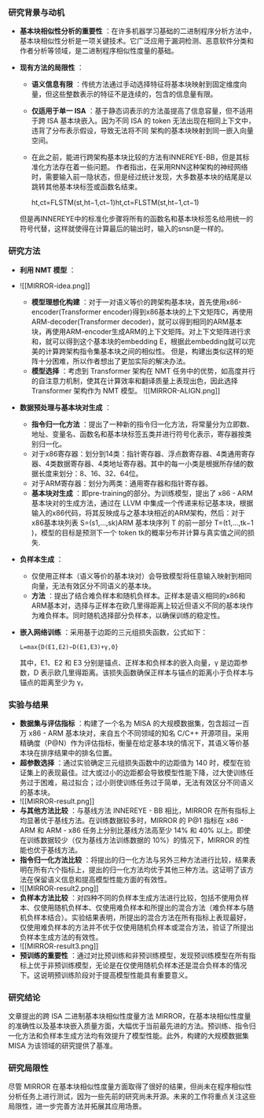 
### 研究背景与动机

  * **基本块相似性分析的重要性** ：在许多机器学习基础的二进制程序分析方法中，基本块相似性分析是一项关键技术。它广泛应用于漏洞检测、恶意软件分类和作者分析等领域，是二进制程序相似性度量的基础。
  * **现有方法的局限性** ：
    * **语义信息有限** ：传统方法通过手动选择特征将基本块映射到固定维度向量，但这些整数表示的特征不是连续的，包含的信息量有限。
    * **仅适用于单一 ISA** ：基于静态词表示的方法虽提高了信息容量，但不适用于跨 ISA 基本块嵌入。因为不同 ISA 的 token 无法出现在相同上下文中，违背了分布表示假设，导致无法将不同 架构的基本块映射到同一嵌入向量空间。
    * 在此之前，能进行跨架构基本块比较的方法有INNEREYE-BB，但是其标准化方法存在着一些问题。 作者指出，在采用RNN这种架构的神经网络时，需要输入前一隐状态，但是经过统计发现，大多数基本块的结尾是以跳转其他基本块标签或函数名结束。

        ht,ct=FLSTM(st,ht−1,ct−1)ht,ct=FLSTM(st,ht−1,ct−1)

     但是再INNEREYE中的标准化步骤将所有的函数名和基本块标签名给用统一的符号代替，这样就使得在计算最后的输出时，输入的snsn是一样的。

### 研究方法

  * **利用 NMT 模型** ：
  * ![[MIRROR-idea.png]]
    * **模型理想化构建** ：对于一对语义等价的跨架构基本块，首先使用x86-encoder(Transformer encoder)得到x86基本块的上下文矩阵C，再使用ARM-decoder(Transformer decoder)，就可以得到相同的ARM基本块，再使用ARM-encoder生成ARM的上下文矩阵。对上下文矩阵进行求和，就可以得到这个基本块的embedding E，根据此embedding就可以完美的计算跨架构指令集基本块之间的相似性。 但是，构建出类似这样的矩阵十分困难，所以作者想出了更加实际的解决办法。
    * **模型选择** ：考虑到 Transformer 架构在 NMT 任务中的优势，如高度并行的自注意力机制，使其在计算效率和翻译质量上表现出色，因此选择 Transformer 架构作为 NMT 模型。
![[MIRROR-ALIGN.png]]
  * **数据预处理与基本块对生成** ：
    * **指令归一化方法** ：提出了一种新的指令归一化方法，将常量分为立即数、地址、变量名、函数名和基本块标签五类并进行符号化表示，寄存器按类别归一化。
    * 对于x86寄存器：划分到14类：指针寄存器、浮点数寄存器、4类通用寄存器、4类数据寄存器、4类地址寄存器。其中的每一小类是根据所存储的数据长度来划分：8、16、32、64位。
    * 对于ARM寄存器：划分为两类：通用寄存器和指针寄存器。
    * **基本块对生成** ：即pre-training的部分。为训练模型，提出了 x86 - ARM 基本块对的生成方法，通过在 LLVM 中集成一个传递来标记基本块，根据输入的x86代码，将其反映成与之基本块相近的ARM架构，然后：对于 x86基本块列表 S=(s1​,…,sk​)ARM 基本块序列 T 的前一部分 T=(t1​,…,tk−1​)，模型的目标是预测下一个 token tk​ 的概率分布并计算与真实值之间的损失.

  * **负样本生成** ：
    * 仅使用正样本（语义等价的基本块对）会导致模型将任意输入映射到相同向量，无法有效区分不同语义的基本块。
    * **方法** ：提出了结合难负样本和随机负样本。正样本是语义相同的x86和ARM基本对，选择与正样本在欧几里得距离上较近但语义不同的基本块作为难负样本。同时随机选择部分负样本，以确保训练的稳定性。

  * **嵌入网络训练** ：采用基于边距的三元组损失函数，公式如下：

        L=max{D(E1,E2)−D(E1,E3)+γ,0}

     其中，E1、E2 和 E3 分别是锚点、正样本和负样本的嵌入向量，γ 是边距参数，D 表示欧几里得距离。该损失函数确保正样本与锚点的距离小于负样本与锚点的距离至少为 γ。

### 实验与结果

  * **数据集与评估指标** ：构建了一个名为 MISA 的大规模数据集，包含超过一百万 x86 - ARM 基本块对，来自五个不同领域的知名 C/C++ 开源项目。采用精确度（P@N）作为评估指标，衡量在给定基本块的情况下，其语义等价基本块在排序结果中的排名位置。
  * **超参数选择** ：通过实验确定三元组损失函数中的边距值为 140 时，模型在验证集上的表现最佳。过大或过小的边距都会导致模型性能下降，过大使训练任务过于困难，易过拟合；过小则使训练任务过于简单，无法有效区分不同语义的基本块。
  * ![[MIRROR-result.png]]
  * **与其他方法比较** ：与基线方法 INNEREYE - BB 相比，MIRROR 在所有指标上均显著优于基线方法。在训练数据较多时，MIRROR 的 P@1 指标在 x86 - ARM 和 ARM - x86 任务上分别比基线方法高至少 14% 和 40% 以上。即使在训练数据较少（仅为基线方法训练数据的 10%）的情况下，MIRROR 的性能也优于基线方法。
  * **指令归一化方法比较** ：将提出的归一化方法与另外三种方法进行比较，结果表明在所有六个指标上，提出的归一化方法均优于其他三种方法。这证明了该方法在保留语义信息和提高模型性能方面的有效性。
  * ![[MIRROR-result2.png]]
  * **负样本方法比较** ：对四种不同的负样本生成方法进行比较，包括不使用负样本、仅使用随机负样本、仅使用难负样本和所提出的混合方法（难负样本与随机负样本结合）。实验结果表明，所提出的混合方法在所有指标上表现最好，仅使用难负样本的方法并不优于仅使用随机负样本或混合方法，验证了所提出负样本生成方法的有效性。
  * ![[MIRROR-result3.png]]
  * **预训练的重要性** ：通过对比预训练和非预训练模型，发现预训练模型在所有指标上优于非预训练模型，无论是在仅使用随机负样本还是混合负样本的情况下。这说明预训练阶段对于提高模型性能具有重要意义。

### 研究结论

文章提出的跨 ISA 二进制基本块相似性度量方法 MIRROR，在基本块相似性度量的准确性以及基本块嵌入质量方面，大幅优于当前最先进的方法。预训练、指令归一化方法和负样本生成方法均有效提升了模型性能。此外，构建的大规模数据集 MISA 为该领域的研究提供了基准。

### 研究局限性

尽管 MIRROR 在基本块相似性度量方面取得了很好的结果，但尚未在程序相似性分析任务上进行测试，因为一些先前的研究尚未开源。未来的工作将重点关注这些局限性，进一步完善方法并拓展其应用场景。